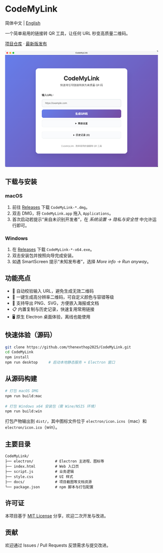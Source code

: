 # CodeMyLink

简体中文 | [English](README.en.md)

一个简单易用的链接转 QR 工具，让任何 URL 秒变高质量二维码。

[项目仓库](https://github.com/thenexthop2025/CodeMyLink) · [最新版发布](https://github.com/thenexthop2025/CodeMyLink/releases)

![CodeMyLink 截图](docs/mainview.png)

## 下载与安装

### macOS
1. 前往 [Releases](https://github.com/thenexthop2025/CodeMyLink/releases) 下载 `CodeMyLink-*.dmg`。
2. 双击 DMG，将 `CodeMyLink.app` 拖入 `Applications`。
3. 首次启动若提示“来自未识别开发者”，在 *系统设置 → 隐私与安全性* 中允许运行即可。

### Windows
1. 在 [Releases](https://github.com/thenexthop2025/CodeMyLink/releases) 下载 `CodeMyLink-*-x64.exe`。
2. 双击安装包并按照向导完成安装。
3. 如遇 SmartScreen 提示“未知发布者”，选择 *More info → Run anyway*。

## 功能亮点

- 🔗 自动校验输入 URL，避免生成无效二维码
- 🧾 一键生成高分辨率二维码，可自定义颜色与容错等级
- 💾 支持导出 PNG、SVG，方便嵌入海报或文档
- 📋 内置复制与历史记录，快速复用常用链接
- 🖥️ 原生 Electron 桌面体验，离线也能使用

## 快速体验（源码）

```bash
git clone https://github.com/thenexthop2025/CodeMyLink.git
cd CodeMyLink
npm install
npm run desktop     # 启动本地静态服务 + Electron 窗口
```

## 从源码构建

```bash
# 打包 macOS DMG
npm run build:mac

# 打包 Windows x64 安装包（需 Wine/NSIS 环境）
npm run build:win
```
打包产物输出到 `dist/`，其中图标文件位于 `electron/icon.icns`（mac）和 `electron/icon.ico`（win）。

## 主要目录

```
CodeMyLink/
├── electron/          # Electron 主进程、图标等
├── index.html         # Web 入口页
├── script.js          # 业务逻辑
├── style.css          # UI 样式
├── docs/              # 项目截图等文档资源
└── package.json       # npm 脚本与打包配置
```

## 许可证

本项目基于 [MIT License](LICENSE) 分享，欢迎二次开发与改进。

## 贡献

欢迎通过 Issues / Pull Requests 反馈需求与提交改进。
